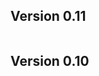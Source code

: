 ## Version 0.11

```{include} /release-notes/0.11.0.md
```

## Version 0.10

```{include} /release-notes/0.10.7.md
```

```{include} /release-notes/0.10.6.md
```

```{include} /release-notes/0.10.5.md
```

```{include} /release-notes/0.10.4.md
```

```{include} /release-notes/0.10.3.md
```

```{include} /release-notes/0.10.2.md
```

```{include} /release-notes/0.10.1.md
```

```{include} /release-notes/0.10.0.md
```
